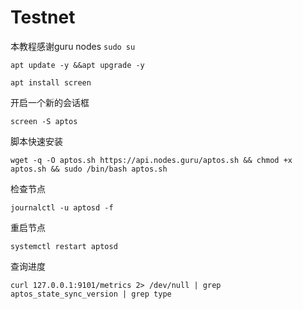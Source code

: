 # Testnet
本教程感谢guru nodes
`sudo su`

`apt update -y &&apt upgrade -y `

 `apt install screen`
 
 开启一个新的会话框

`screen -S aptos`

脚本快速安装

`wget -q -O aptos.sh https://api.nodes.guru/aptos.sh && chmod +x aptos.sh && sudo /bin/bash aptos.sh`

检查节点

`journalctl -u aptosd -f`

重启节点

`systemctl restart aptosd`

查询进度

`curl 127.0.0.1:9101/metrics 2> /dev/null | grep aptos_state_sync_version | grep type`
